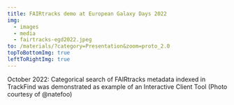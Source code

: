 ```yaml
---
title: FAIRtracks demo at European Galaxy Days 2022
img:
  - images
  - media
  - fairtracks-egd2022.jpeg
to: /materials/?category=Presentation&zoom=proto_2.0
topToBottomImg: true
leftToRightImg: true
---
```


October 2022: Categorical search of FAIRtracks metadata indexed in TrackFind was demonstrated as
example of an Interactive Client Tool (Photo courtesy of @natefoo)
